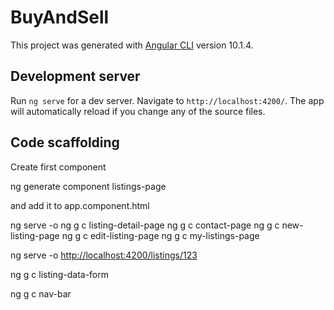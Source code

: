 # BuyAndSell

This project was generated with [Angular CLI](https://github.com/angular/angular-cli) version 10.1.4.

## Development server

Run `ng serve` for a dev server. Navigate to `http://localhost:4200/`. The app will automatically reload if you change any of the source files.

## Code scaffolding

 Create first component

 ng generate component listings-page

and add it to app.component.html <app-listings-page></app-listings-page>

ng serve -o
ng g c listing-detail-page
ng g c contact-page
ng g c new-listing-page
ng g c edit-listing-page
ng g c my-listings-page

ng serve -o
<http://localhost:4200/listings/123>

ng g c listing-data-form

ng g c nav-bar
